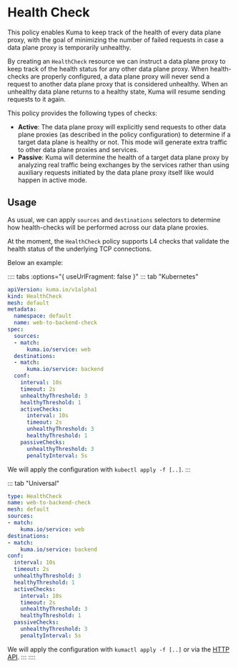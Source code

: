 # Health Check

This policy enables Kuma to keep track of the health of every data plane proxy, with the goal of minimizing the number of failed requests in case a data plane proxy is temporarily unhealthy.

By creating an `HealthCheck` resource we can instruct a data plane proxy to keep track of the health status for any other data plane proxy. When health-checks are properly configured, a data plane proxy will never send a request to another data plane proxy that is considered unhealthy. When an unhealthy data plane returns to a healthy state, Kuma will resume sending requests to it again.

This policy provides the following types of checks:

* **Active**: The data plane proxy will explicitly send requests to other data plane proxies (as described in the policy configuration) to determine if a target data plane is healthy or not. This mode will generate extra traffic to other data plane proxies and services.
* **Passive**: Kuma will determine the health of a target data plane proxy by analyzing real traffic being exchanges by the services rather than using auxiliary requests initiated by the data plane proxy itself like would happen in active mode.

## Usage

As usual, we can apply `sources` and `destinations` selectors to determine how health-checks will be performed across our data plane proxies.

At the moment, the `HealthCheck` policy supports L4 checks that validate the health status of the underlying TCP connections.

Below an example:

:::: tabs :options="{ useUrlFragment: false }"
::: tab "Kubernetes"
```yaml
apiVersion: kuma.io/v1alpha1
kind: HealthCheck
mesh: default
metadata:
  namespace: default
  name: web-to-backend-check
spec:
  sources:
  - match:
      kuma.io/service: web
  destinations:
  - match:
      kuma.io/service: backend
  conf:
    interval: 10s
    timeout: 2s
    unhealthyThreshold: 3
    healthyThreshold: 1
    activeChecks:
      interval: 10s
      timeout: 2s
      unhealthyThreshold: 3
      healthyThreshold: 1
    passiveChecks:
      unhealthyThreshold: 3
      penaltyInterval: 5s
```
We will apply the configuration with `kubectl apply -f [..]`.
:::

::: tab "Universal"
```yaml
type: HealthCheck
name: web-to-backend-check
mesh: default
sources:
- match:
    kuma.io/service: web
destinations:
- match:
    kuma.io/service: backend
conf:
  interval: 10s
  timeout: 2s
  unhealthyThreshold: 3
  healthyThreshold: 1
  activeChecks:
    interval: 10s
    timeout: 2s
    unhealthyThreshold: 3
    healthyThreshold: 1
  passiveChecks:
    unhealthyThreshold: 3
    penaltyInterval: 5s
```

We will apply the configuration with `kumactl apply -f [..]` or via the [HTTP API](/docs/0.7.0/documentation/http-api).
:::
::::
